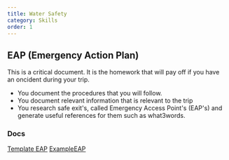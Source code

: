 ```yaml
---
title: Water Safety
category: Skills
order: 1
---
```

## EAP (Emergency Action Plan)
This is a critical document. 
It is the homework that will pay off if you have an oncident during your trip.
- You document the procedures that you will follow. 
- You document relevant information that is relevant to the trip
- You research safe exit's, called Emergency Access Point's (EAP's) and generate useful  references  for them such  as what3words.

### Docs
[Template EAP](#)
[ExampleEAP](#)